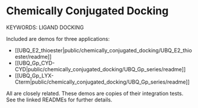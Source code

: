 Chemically Conjugated Docking
=============================

KEYWORDS: LIGAND DOCKING

Included are demos for three applications:

* [[UBQ_E2_thioester|public/chemically_conjugated_docking/UBQ_E2_thioester/readme]]
* [[UBQ_Gp_CYD-CYD|public/chemically_conjugated_docking/UBQ_Gp_series/readme]]
* [[UBQ_Gp_LYX-Cterm|public/chemically_conjugated_docking/UBQ_Gp_series/readme]]

All are closely related.
These demos are copies of their integration tests.
See the linked READMEs for further details.
